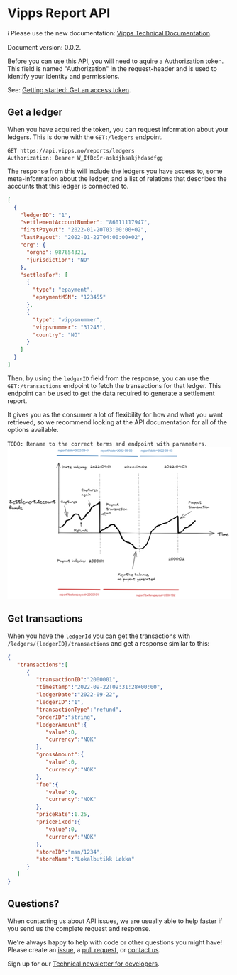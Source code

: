 <!-- START_METADATA
---
title: API Guide
sidebar_position: 3

---

END_METADATA -->

# Vipps Report API

<!-- START_COMMENT -->

ℹ️ Please use the new documentation:
[Vipps Technical Documentation](https://vippsas.github.io/vipps-developer-docs/).

<!-- END_COMMENT -->

Document version: 0.0.2.

Before you can use this API, you will need to aquire a Authorization token.
This field is named "Authorization" in the request-header and is used to
identify your identity and permissions.

See:
[Getting started: Get an access token](https://vippsas.github.io/vipps-developer-docs/docs/vipps-developers/vipps-getting-started#get-an-access-token).


## Get a ledger

When you have acquired the token, you can request information about your ledgers.
This is done with the `GET:/ledgers` endpoint.

```http
GET https://api.vipps.no/reports/ledgers
Authorization: Bearer W_IfBcSr-askdjhsakjhdasdfgg
```

The response from this will include the ledgers you have access to, some
meta-information about the ledger, and a list of relations that describes the
accounts that this ledger is connected to.

```json
[
  {
    "ledgerID": "1",
    "settlementAccountNumber": "86011117947",
    "firstPayout": "2022-01-20T03:00:00+02",
    "lastPayout": "2022-01-22T04:00:00+02",
    "org": {
      "orgno": 987654321,
      "jurisdiction": "NO"
    },
    "settlesFor": [
      {
        "type": "epayment",
        "epaymentMSN": "123455"
      },
      {
        "type": "vippsnummer",
        "vippsnummer": "31245",
        "country": "NO"
      }
    ]
  }
]
```

Then, by using the `ledgerID` field from the response, you can use the
`GET:/transactions` endpoint to fetch the transactions for that ledger.
This endpoint can be used to get the data required to generate a settlement
report.

It gives you as the consumer a lot of flexibility for how and what you want
retrieved, so we recommend looking at the API documentation for all of the
options available.

`TODO: Rename to the correct terms and endpoint with parameters.`
![Settlement](./images/adr-settlement-0001.png)

## Get transactions

When you have the `ledgerId` you can get the transactions with
`/ledgers/{ledgerID}/transactions` and get a response similar to this:

```json
{
   "transactions":[
      {
         "transactionID":"2000001",
         "timestamp":"2022-09-22T09:31:28+00:00",
         "ledgerDate":"2022-09-22",
         "ledgerID":"1",
         "transactionType":"refund",
         "orderID":"string",
         "ledgerAmount":{
            "value":0,
            "currency":"NOK"
         },
         "grossAmount":{
            "value":0,
            "currency":"NOK"
         },
         "fee":{
            "value":0,
            "currency":"NOK"
         },
         "priceRate":1.25,
         "priceFixed":{
            "value":0,
            "currency":"NOK"
         },
         "storeID":"msn/1234",
         "storeName":"Lokalbutikk Løkka"
      }
   ]
}
```

## Questions?

When contacting us about API issues, we are usually able to help faster if you send us
the complete request and response.

We're always happy to help with code or other questions you might have!
Please create an [issue](https://github.com/vippsas/vipps-developers/issues),
a [pull request](https://github.com/vippsas/vipps-developers/pulls),
or [contact us](https://github.com/vippsas/vipps-developers/blob/master/contact.md).

Sign up for our [Technical newsletter for developers](https://github.com/vippsas/vipps-developers/tree/master/newsletters).
